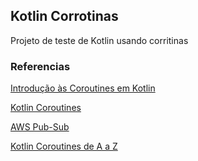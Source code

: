 ## Kotlin Corrotinas

Projeto de teste de Kotlin usando corritinas

### Referencias

[Introdução às Coroutines em Kotlin](https://medium.com/@thiagofarbo/introdu%C3%A7%C3%A3o-%C3%A0s-coroutines-em-kotlin-simplificando-opera%C3%A7%C3%B5es-ass%C3%ADncronas-ab0fb737f501)

[Kotlin Coroutines](https://medium.com/ifood-tech/kotlin-coroutines-e6d048a59c40)

[AWS Pub-Sub](https://github.com/arthurgregorio/aws-pub-sub)

[Kotlin Coroutines de A a Z](https://www.udemy.com/course/kotlin-coroutines-de-a-a-z/learn/lecture/30112528#overview)
